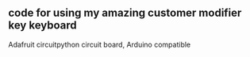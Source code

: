 ## code for using my amazing customer modifier key keyboard

Adafruit circuitpython circuit board, Arduino compatible
